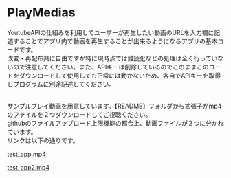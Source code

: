 # PlayMedias
YoutubeAPIの仕組みを利用してユーザーが再生したい動画のURLを入力欄に記述することでアプリ内で動画を再生することが出来るようになるアプリの基本コードです。<br>
改変・再配布共に自由ですが特に現時点では難読化などの処理は全く行っていないので注意してください。また、APIキーは削除しているのでこのままこのコードをダウンロードして使用しても正常には動かないため、各自でAPIキーを取得しプログラムに別途記述してください。<br><br>

サンプルプレイ動画を用意しています。【README】フォルダから拡張子がmp4のファイルを２つダウンロードしてご視聴ください。<br>
githubのファイルアップロード上限機能の都合上、動画ファイルが２つに分かれています。<br>
リンクは以下の通りです。<br>

[test_app.mp4](https://github.com/daiki0508/daiki0508_PlayMedias/blob/master/README/test_app.mp4)

[test_app2.mp4](https://github.com/daiki0508/daiki0508_PlayMedias/blob/master/README/test_app2.mp4)
